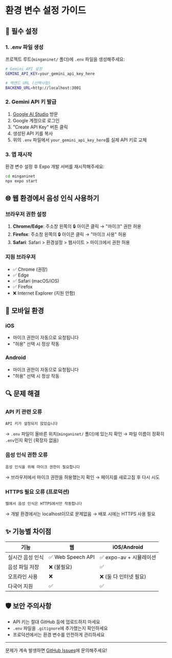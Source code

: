 # 환경 변수 설정 가이드

## 🔧 필수 설정

### 1. .env 파일 생성

프로젝트 루트(`minganinet/` 폴더)에 `.env` 파일을 생성해주세요:

```bash
# Gemini API 설정
GEMINI_API_KEY=your_gemini_api_key_here

# 백엔드 URL (선택사항)
BACKEND_URL=http://localhost:3001
```

### 2. Gemini API 키 발급

1. [Google AI Studio](https://makersuite.google.com/app/apikey) 방문
2. Google 계정으로 로그인
3. "Create API Key" 버튼 클릭
4. 생성된 API 키를 복사
5. 위의 `.env` 파일에서 `your_gemini_api_key_here`를 실제 API 키로 교체

### 3. 앱 재시작

환경 변수 설정 후 Expo 개발 서버를 재시작해주세요:

```bash
cd minganinet
npx expo start
```

## 🌐 웹 환경에서 음성 인식 사용하기

### 브라우저 권한 설정

1. **Chrome/Edge**: 주소창 왼쪽의 🔒 아이콘 클릭 → "마이크" 권한 허용
2. **Firefox**: 주소창 왼쪽의 🔒 아이콘 클릭 → "마이크 사용" 허용
3. **Safari**: Safari > 환경설정 > 웹사이트 > 마이크에서 권한 허용

### 지원 브라우저

- ✅ Chrome (권장)
- ✅ Edge
- ✅ Safari (macOS/iOS)
- ✅ Firefox
- ❌ Internet Explorer (지원 안함)

## 📱 모바일 환경

### iOS
- 마이크 권한이 자동으로 요청됩니다
- "허용" 선택 시 정상 작동

### Android
- 마이크 권한이 자동으로 요청됩니다
- "허용" 선택 시 정상 작동

## 🔍 문제 해결

### API 키 관련 오류
```
API 키가 설정되지 않았습니다
```
→ `.env` 파일이 올바른 위치(`minganinet/` 폴더)에 있는지 확인
→ 파일 이름이 정확히 `.env`인지 확인 (확장자 없음)

### 음성 인식 권한 오류
```
음성 인식을 위해 마이크 권한이 필요합니다
```
→ 브라우저에서 마이크 권한을 허용했는지 확인
→ 페이지를 새로고침 후 다시 시도

### HTTPS 필요 오류 (프로덕션)
```
웹에서 음성 인식은 HTTPS에서만 작동합니다
```
→ 개발 환경에서는 localhost이므로 문제없음
→ 배포 시에는 HTTPS 사용 필요

## ✨ 기능별 차이점

| 기능 | 웹 | iOS/Android |
|------|----|----|
| 실시간 음성 인식 | ✅ Web Speech API | ✅ expo-av + 시뮬레이션 |
| 음성 파일 저장 | ❌ (불필요) | ✅ |
| 오프라인 사용 | ❌ | ❌ (둘 다 인터넷 필요) |
| 다국어 지원 | ✅ | ✅ |

## 🛡️ 보안 주의사항

- API 키는 절대 GitHub 등에 업로드하지 마세요
- `.env` 파일을 `.gitignore`에 추가했는지 확인하세요
- 프로덕션에서는 환경 변수를 안전하게 관리하세요

---

문제가 계속 발생하면 [GitHub Issues](링크)에 문의해주세요!